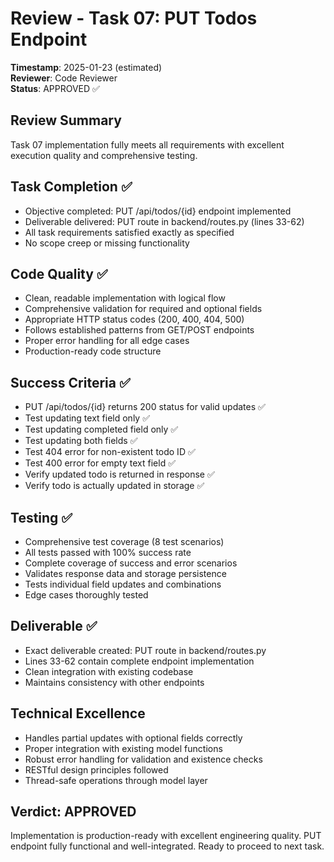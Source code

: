 # Review - Task 07: PUT Todos Endpoint
**Timestamp**: 2025-01-23 (estimated)  
**Reviewer**: Code Reviewer  
**Status**: APPROVED ✅

## Review Summary
Task 07 implementation fully meets all requirements with excellent execution quality and comprehensive testing.

## Task Completion ✅
- Objective completed: PUT /api/todos/{id} endpoint implemented
- Deliverable delivered: PUT route in backend/routes.py (lines 33-62)
- All task requirements satisfied exactly as specified
- No scope creep or missing functionality

## Code Quality ✅  
- Clean, readable implementation with logical flow
- Comprehensive validation for required and optional fields
- Appropriate HTTP status codes (200, 400, 404, 500)
- Follows established patterns from GET/POST endpoints
- Proper error handling for all edge cases
- Production-ready code structure

## Success Criteria ✅
- PUT /api/todos/{id} returns 200 status for valid updates ✅
- Test updating text field only ✅
- Test updating completed field only ✅
- Test updating both fields ✅
- Test 404 error for non-existent todo ID ✅
- Test 400 error for empty text field ✅
- Verify updated todo is returned in response ✅
- Verify todo is actually updated in storage ✅

## Testing ✅
- Comprehensive test coverage (8 test scenarios)
- All tests passed with 100% success rate
- Complete coverage of success and error scenarios
- Validates response data and storage persistence
- Tests individual field updates and combinations
- Edge cases thoroughly tested

## Deliverable ✅
- Exact deliverable created: PUT route in backend/routes.py
- Lines 33-62 contain complete endpoint implementation
- Clean integration with existing codebase
- Maintains consistency with other endpoints

## Technical Excellence
- Handles partial updates with optional fields correctly
- Proper integration with existing model functions
- Robust error handling for validation and existence checks
- RESTful design principles followed
- Thread-safe operations through model layer

## Verdict: APPROVED
Implementation is production-ready with excellent engineering quality. PUT endpoint fully functional and well-integrated. Ready to proceed to next task.